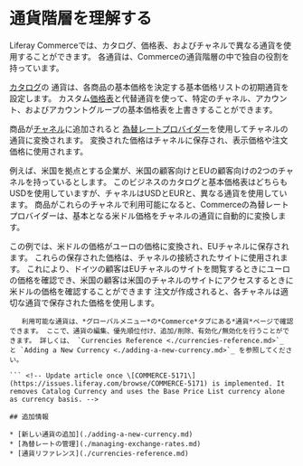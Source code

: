# 通貨階層を理解する

Liferay Commerceでは、カタログ、価格表、およびチャネルで異なる通貨を使用することができます。 各通貨は、Commerceの通貨階層の中で独自の役割を持っています。

[カタログ](../../managing-a-catalog/catalogs/creating-a-new-catalog.md)の 通貨は、各商品の基本価格を決定する基本価格リストの初期通貨を設定します。 カスタム[価格表](../../managing-a-catalog/managing-prices/creating-a-price-list.md)と代替通貨を使って、特定のチャネル、アカウント、およびアカウントグループの基本価格表を上書きすることができます。

商品が[チャネル](../../starting-a-store/channels/managing-channels.md)に追加されると [為替レートプロバイダー](./managing-exchange-rates.md)を使用してチャネルの通貨に変換されます。 変換された価格はチャネルに保存され、表示価格や注文価格に使用されます。

例えば、米国を拠点とする企業が、米国の顧客向けとEUの顧客向けの2つのチャネルを持っているとします。 このビジネスのカタログと基本価格表はどちらもUSDを使用していますが、チャネルはUSDとEURと、異なる通貨を使用しています。 商品がこれらのチャネルで利用可能になると、Commerceの為替レートプロバイダーは、基本となる米ドル価格をチャネルの通貨に自動的に変換します。

この例では、米ドルの価格がユーロの価格に変換され、EUチャネルに保存されます。 これらの保存された価格は、チャネルの接続されたサイトに使用されます。 これにより、ドイツの顧客はEUチャネルのサイトを閲覧するときにユーロの価格を確認でき、米国の顧客は米国のチャネルのサイトにアクセスするときに米ドルの価格を確認することができます 注文が作成されると、各チャネルは適切な通貨で保存された価格を使用します。

```{note}
   利用可能な通貨は、*グローバルメニュー*の*Commerce*タブにある*通貨*ページで確認できます。 ここで、通貨の編集、優先順位付け、追加/削除、有効化/無効化を行うことができます。 詳しくは、 `Currencies Reference <./currencies-reference.md>`_ と `Adding a New Currency <./adding-a-new-currency.md>`_ を参照してください。

``` <!-- Update article once \[COMMERCE-5171\](https://issues.liferay.com/browse/COMMERCE-5171) is implemented. It removes Catalog Currency and uses the Base Price List currency alone as currency basis. --> 

## 追加情報

* [新しい通貨の追加](./adding-a-new-currency.md)
* [為替レートの管理](./managing-exchange-rates.md)
* [通貨リファレンス](./currencies-reference.md)
